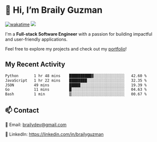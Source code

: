 # 👋 Hi, I’m Braily Guzman
[![wakatime](https://wakatime.com/badge/user/78b9a827-5162-4c58-9330-4ea970cf6de4.svg)](https://wakatime.com/@78b9a827-5162-4c58-9330-4ea970cf6de4)
![](https://komarev.com/ghpvc/?username=brailyguzman)

I'm a **Full-stack Software Engineer** with a passion for building impactful and user-friendly applications.

Feel free to explore my projects and check out my [portfolio](https://braily.dev)!


## My Recent Activity
<!--START_SECTION:waka-->

```txt
Python       1 hr 48 mins    ██████████▓░░░░░░░░░░░░░░   42.60 %
JavaScript   1 hr 22 mins    ████████░░░░░░░░░░░░░░░░░   32.35 %
JSON         49 mins         █████░░░░░░░░░░░░░░░░░░░░   19.39 %
Go           11 mins         █░░░░░░░░░░░░░░░░░░░░░░░░   04.63 %
Bash         1 min           ▒░░░░░░░░░░░░░░░░░░░░░░░░   00.67 %
```

<!--END_SECTION:waka-->

## 📫 Contact
📧 Email: brailydev@gmail.com

🔗 LinkedIn: https://linkedin.com/in/brailyguzman
